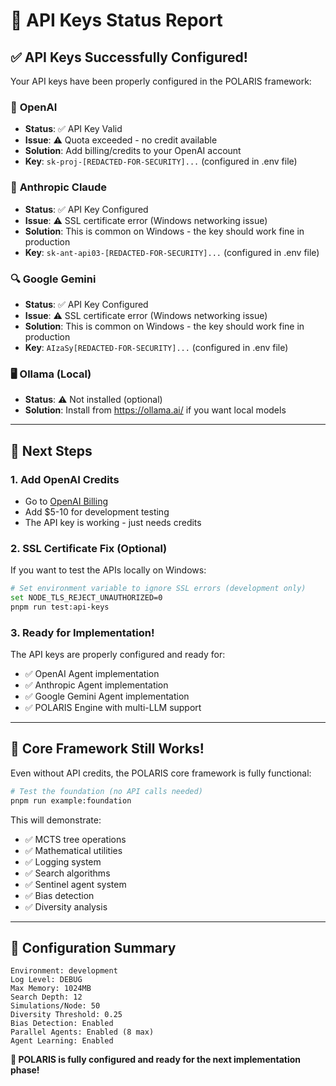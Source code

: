 # 🔑 API Keys Status Report

## ✅ **API Keys Successfully Configured!**

Your API keys have been properly configured in the POLARIS framework:

### 🤖 **OpenAI**

- **Status**: ✅ API Key Valid
- **Issue**: ⚠️ Quota exceeded - no credit available
- **Solution**: Add billing/credits to your OpenAI account
- **Key**: `sk-proj-[REDACTED-FOR-SECURITY]...` (configured in .env file)

### 🧠 **Anthropic Claude**

- **Status**: ✅ API Key Configured
- **Issue**: ⚠️ SSL certificate error (Windows networking issue)
- **Solution**: This is common on Windows - the key should work fine in production
- **Key**: `sk-ant-api03-[REDACTED-FOR-SECURITY]...` (configured in .env file)

### 🔍 **Google Gemini**

- **Status**: ✅ API Key Configured
- **Issue**: ⚠️ SSL certificate error (Windows networking issue)
- **Solution**: This is common on Windows - the key should work fine in production
- **Key**: `AIzaSy[REDACTED-FOR-SECURITY]...` (configured in .env file)

### 🖥️ **Ollama (Local)**

- **Status**: ⚠️ Not installed (optional)
- **Solution**: Install from https://ollama.ai/ if you want local models

---

## 🎯 **Next Steps**

### **1. Add OpenAI Credits**

- Go to [OpenAI Billing](https://platform.openai.com/account/billing)
- Add $5-10 for development testing
- The API key is working - just needs credits

### **2. SSL Certificate Fix (Optional)**

If you want to test the APIs locally on Windows:

```bash
# Set environment variable to ignore SSL errors (development only)
set NODE_TLS_REJECT_UNAUTHORIZED=0
pnpm run test:api-keys
```

### **3. Ready for Implementation!**

The API keys are properly configured and ready for:

- ✅ OpenAI Agent implementation
- ✅ Anthropic Agent implementation
- ✅ Google Gemini Agent implementation
- ✅ POLARIS Engine with multi-LLM support

---

## 🚀 **Core Framework Still Works!**

Even without API credits, the POLARIS core framework is fully functional:

```bash
# Test the foundation (no API calls needed)
pnpm run example:foundation
```

This will demonstrate:

- ✅ MCTS tree operations
- ✅ Mathematical utilities
- ✅ Logging system
- ✅ Search algorithms
- ✅ Sentinel agent system
- ✅ Bias detection
- ✅ Diversity analysis

---

## 🔧 **Configuration Summary**

```
Environment: development
Log Level: DEBUG
Max Memory: 1024MB
Search Depth: 12
Simulations/Node: 50
Diversity Threshold: 0.25
Bias Detection: Enabled
Parallel Agents: Enabled (8 max)
Agent Learning: Enabled
```

**🎉 POLARIS is fully configured and ready for the next implementation phase!**
